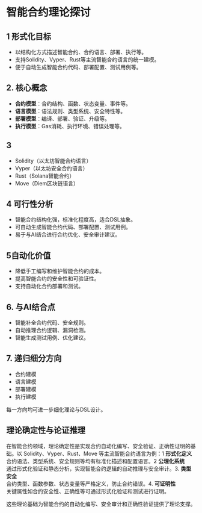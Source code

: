 # 智能合约理论探讨

## 1 形式化目标

- 以结构化方式描述智能合约、合约语言、部署、执行等。
- 支持Solidity、Vyper、Rust等主流智能合约语言的统一建模。
- 便于自动生成智能合约代码、部署配置、测试用例等。

## 2. 核心概念

- **合约模型**：合约结构、函数、状态变量、事件等。
- **语言模型**：语法规则、类型系统、安全特性等。
- **部署模型**：编译、部署、验证、升级等。
- **执行模型**：Gas消耗、执行环境、错误处理等。

## 3

- Solidity（以太坊智能合约语言）
- Vyper（以太坊安全合约语言）
- Rust（Solana智能合约）
- Move（Diem区块链语言）

## 4 可行性分析

- 智能合约结构化强，标准化程度高，适合DSL抽象。
- 可自动生成智能合约代码、部署配置、测试用例。
- 易于与AI结合进行合约优化、安全审计建议。

## 5自动化价值

- 降低手工编写和维护智能合约的成本。
- 提高智能合约的安全性和可验证性。
- 支持自动化合约部署和测试。

## 6. 与AI结合点

- 智能补全合约代码、安全规则。
- 自动推理合约逻辑、漏洞检测。
- 智能生成测试用例、优化建议。

## 7. 递归细分方向

- 合约建模
- 语言建模
- 部署建模
- 执行建模

每一方向均可进一步细化理论与DSL设计。

## 理论确定性与论证推理

在智能合约领域，理论确定性是实现合约自动化编写、安全验证、正确性证明的基础。以 Solidity、Vyper、Rust、Move 等主流智能合约语言为例：1 **形式化定义**  
   合约语法、类型系统、安全规则等均有标准化描述和配置语言。2 **公理化系统**  
   通过形式化验证和静态分析，实现智能合约逻辑的自动推理与安全审计。3. **类型安全**  
   合约类型、函数参数、状态变量等严格定义，防止合约错误。4. **可证明性**  
   关键属性如合约安全性、正确性等可通过形式化验证和测试进行证明。

这些理论基础为智能合约的自动化编写、安全审计和正确性验证提供了理论支撑。
